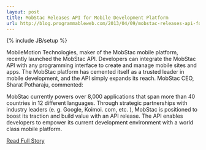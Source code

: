 ---layout: posttitle: MobStac Releases API for Mobile Development Platformurl: http://blog.programmableweb.com/2013/04/09/mobstac-releases-api-for-mobile-development-platform/---{% include JB/setup %}<p>  MobileMotion Technologies, maker of the MobStac mobile platform, recently launched the MobStac API.  Developers can integrate the MobStac API with any programming interface to create and manage mobile sites and apps.  The MobStac platform has cemented itself as a trusted leader in mobile development, and the API simply expands its reach.  MobStac CEO, Sharat Potharaju, commented:





MobStac currently powers over 8,000 applications that span more than 40 countries in 12 different languages.  Through strategic partnerships with industry leaders (e.  g.  Google, Koimoi.  com, etc.  ), MobStac is positioned to boost its traction and build value with an API release.  The API enables developers to empower its current development environment with a world class mobile platform.<br /><p><a href="http://blog.programmableweb.com/2013/04/09/mobstac-releases-api-for-mobile-development-platform/">Read Full Story</a></p>